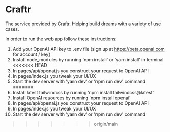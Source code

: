 # Craftr
The service provided by Craftr. Helping build dreams with a variety of use cases.

In order to run the web app follow these instructions:
1. Add your OpenAI API key to .env file (sign up at https://beta.openai.com for account / key)
2. Install node_modules by running 'npm install' or 'yarn install' in terminal
<<<<<<< HEAD
3. In pages/api/openai.js you construct your request to OpenAI API
4. In pages/index.js you tweak your UI/UX
5. Start the dev server with 'yarn dev' or 'npm run dev' command
=======
3. Install latest tailwindcss by running 'npm install tailwindcss@latest'
4. Install OpenAI resources by running 'npm install openai'
5. In pages/api/openai.js you construct your request to OpenAI API
6. In pages/index.js you tweak your UI/UX
7. Start the dev server with 'yarn dev' or 'npm run dev' command
>>>>>>> origin/main
